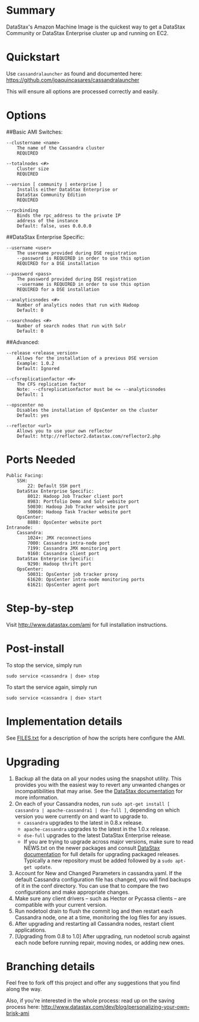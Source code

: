 Summary
=======
DataStax's Amazon Machine Image is the quickest way to get a DataStax
Community or DataStax Enterprise cluster up and running on EC2.


Quickstart
==========

Use `cassandralauncher` as found and documented here:
https://github.com/joaquincasares/cassandralauncher

This will ensure all options are processed correctly and easily.

Options
=======

##Basic AMI Switches:

    --clustername <name>
        The name of the Cassandra cluster
        REQUIRED

    --totalnodes <#>
        Cluster size
        REQUIRED

    --version [ community | enterprise ]
        Installs either DataStax Enterprise or
        DataStax Community Edition
        REQUIRED

    --rpcbinding
        Binds the rpc_address to the private IP
        address of the instance
        Default: false, uses 0.0.0.0

##DataStax Enterprise Specific:

    --username <user>
        The username provided during DSE registration
        --password is REQUIRED in order to use this option
        REQUIRED for a DSE installation

    --password <pass>
        The password provided during DSE registration
        --username is REQUIRED in order to use this option
        REQUIRED for a DSE installation

    --analyticsnodes <#>
        Number of analytics nodes that run with Hadoop
        Default: 0

    --searchnodes <#>
        Number of search nodes that run with Solr
        Default: 0

##Advanced:

    --release <release_version>
        Allows for the installation of a previous DSE version
        Example: 1.0.2
        Default: Ignored

    --cfsreplicationfactor <#>
        The CFS replication factor
        Note: --cfsreplicationfactor must be <= --analyticsnodes
        Default: 1

    --opscenter no
        Disables the installation of OpsCenter on the cluster
        Default: yes

    --reflector <url>
        Allows you to use your own reflector
        Default: http://reflector2.datastax.com/reflector2.php


Ports Needed
============

    Public Facing:
        SSH:
            22: Default SSH port
        DataStax Enterprise Specific:
            8012: Hadoop Job Tracker client port
            8983: Portfolio Demo and Solr website port
            50030: Hadoop Job Tracker website port
            50060: Hadoop Task Tracker website port
        OpsCenter:
            8888: OpsCenter website port
    Intranode:
        Cassandra:
            1024+: JMX reconnections
            7000: Cassandra intra-node port
            7199: Cassandra JMX monitoring port
            9160: Cassandra client port
        DataStax Enterprise Specific:
            9290: Hadoop thrift port
        OpsCenter:
            50031: OpsCenter job tracker proxy
            61620: OpsCenter intra-node monitoring ports
            61621: OpsCenter agent port


Step-by-step
============

Visit http://www.datastax.com/ami for
full installation instructions.


Post-install
============

To stop the service, simply run

    sudo service <cassandra | dse> stop

To start the service again, simply run

    sudo service <cassandra | dse> start


Implementation details
======================

See [FILES.txt](FILES.txt) for a description of how the scripts here configure the
AMI.


Upgrading
=========

1. Backup all the data on all your nodes using the snapshot utility. This provides you with the easiest way to revert any unwanted changes or incompatibilities that may arise. See the [DataStax documentation](http://www.datastax.com/docs/1.0/operations/backup_restore) for more information.
2. On each of your Cassandra nodes, run `sudo apt-get install [ cassandra | apache-cassandra1 | dse-full ]`, depending on which version you were currently on and want to upgrade to.
    * `cassandra` upgrades to the latest in 0.8.x release.
    * `apache-cassandra` upgrades to the latest in the 1.0.x release.
    * `dse-full` upgrades to the latest DataStax Enterprise release.
    * If you are trying to upgrade across major versions, make sure to read NEWS.txt on the newer packages and consult [DataStax documentation](http://www.datastax.com/docs/datastax_enterprise2.0/upgrading_dse) for full details for upgrading packaged releases. Typically a new repository must be added followed by a `sudo apt-get update`.
3. Account for New and Changed Parameters in cassandra.yaml. If the default Cassandra configuration file has changed, you will find backups of it in the conf directory. You can use that to compare the two configurations and make appropriate changes.
4. Make sure any client drivers – such as Hector or Pycassa clients – are compatible with your current version.
5. Run nodetool drain to flush the commit log and then restart each Cassandra node, one at a time, monitoring the log files for any issues.
6. After upgrading and restarting all Cassandra nodes, restart client applications.
7. [Upgrading from 0.8 to 1.0] After upgrading, run nodetool scrub against each node before running repair, moving nodes, or adding new ones.


Branching details
=================

Feel free to fork off this project and offer any suggestions that you
find along the way.

Also, if you're interested in the whole process: read up on the saving
process here:
http://www.datastax.com/dev/blog/personalizing-your-own-brisk-ami
